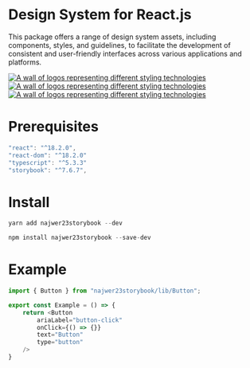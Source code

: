 
# Design System for React.js

This package offers a range of design system assets, including components, styles, and guidelines, to facilitate the development of consistent and user-friendly interfaces across various applications and platforms.

<div style={{ display: "flex", gap: "20px" }}>
	<a href="https://www.npmjs.com/package/najwer23storybook" target="_blank">
		<img
			title="NPM package"
			src="https://img.icons8.com/color/96/npm.png"
			alt="A wall of logos representing different styling technologies"
		/>
	</a>
	<a href="https://najwer23.github.io/najwer23storybook/" target="_blank">
		<img
			title="Demo"
			src="https://img.icons8.com/clouds/100/domain.png"
			alt="A wall of logos representing different styling technologies"
		/>
	</a>
	<a href="https://github.com/najwer23/najwer23storybook" target="_blank">
		<img
			title="Github"
			width={96}
			src="https://img.icons8.com/clouds/100/github.png"
			alt="A wall of logos representing different styling technologies"
		/>
	</a>
</div>

# Prerequisites
```js
"react": "^18.2.0",
"react-dom": "^18.2.0"
"typescript": "^5.3.3"
"storybook": "^7.6.7",
```

# Install
```js
yarn add najwer23storybook --dev
```
```js
npm install najwer23storybook --save-dev
```

# Example
```js
import { Button } from "najwer23storybook/lib/Button";

export const Example = () => {
	return <Button
		ariaLabel="button-click"
		onClick={() => {}}
		text="Button"
		type="button"
	/>
}
```